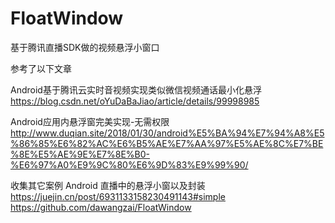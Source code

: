 # FloatWindow
基于腾讯直播SDK做的视频悬浮小窗口

参考了以下文章


Android基于腾讯云实时音视频实现类似微信视频通话最小化悬浮 https://blog.csdn.net/oYuDaBaJiao/article/details/99998985

Android应用内悬浮窗完美实现-无需权限 http://www.duqian.site/2018/01/30/android%E5%BA%94%E7%94%A8%E5%86%85%E6%82%AC%E6%B5%AE%E7%AA%97%E5%AE%8C%E7%BE%8E%E5%AE%9E%E7%8E%B0-%E6%97%A0%E9%9C%80%E6%9D%83%E9%99%90/

收集其它案例
Android 直播中的悬浮小窗以及封装
https://juejin.cn/post/6931133158230491143#simple
https://github.com/dawangzai/FloatWindow
